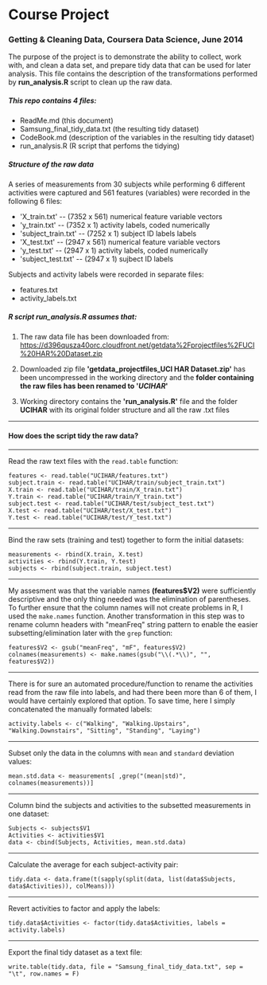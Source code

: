 Course Project
===================
### Getting & Cleaning Data, Coursera Data Science, June 2014

The purpose of the project is to demonstrate the ability to collect, work with, and clean a data set, and prepare tidy data that can be used for later analysis. This file contains the description of the transformations performed by **run_analysis.R** script to clean up the raw data.


##### This repo contains 4 files:

* ReadMe.md (this document)
* Samsung_final_tidy_data.txt (the resulting tidy dataset)
* CodeBook.md (description of the variables in the resulting tidy dataset)
* run_analysis.R (R script that perfoms the tidying)

##### Structure of the raw data

A series of measurements from 30 subjects while performing 6 different activities were captured and 561 features (variables) were recorded in the following 6 files:

* 'X_train.txt'  -- (7352 x 561) numerical feature variable vectors
* 'y_train.txt'  -- (7352 x 1) activity labels, coded numerically
* 'subject_train.txt' -- (7252 x 1) subject ID labels labels
* 'X_test.txt'  --  (2947 x 561) numerical feature variable vectors
* 'y_test.txt' -- (2947 x 1) activity labels, coded numerically
* 'subject_test.txt' -- (2947 x 1) sujbect ID labels

Subjects and activity labels were recorded in separate files:

* features.txt
* activity_labels.txt

 
##### R script **run_analysis.R** assumes that:

1. The raw data file has been downloaded from: https://d396qusza40orc.cloudfront.net/getdata%2Fprojectfiles%2FUCI%20HAR%20Dataset.zip

2. Downloaded zip file **'getdata_projectfiles_UCI HAR Dataset.zip'** has been uncompressed in the working directory and the **folder containing the raw files has been renamed to '_UCIHAR_'**

3. Working directory contains the **'run_analysis.R'** file and the folder **UCIHAR** with its original folder structure and all the raw .txt files

***
#### How does the script tidy the raw data?

***
Read the raw text files with the ``read.table`` function:

```
features <- read.table("UCIHAR/features.txt")    
subject.train <- read.table("UCIHAR/train/subject_train.txt")    
X.train <- read.table("UCIHAR/train/X_train.txt")    
Y.train <- read.table("UCIHAR/train/Y_train.txt")    
subject.test <- read.table("UCIHAR/test/subject_test.txt")    
X.test <- read.table("UCIHAR/test/X_test.txt")    
Y.test <- read.table("UCIHAR/test/Y_test.txt")    
```


***
Bind the raw sets (training and test) together to form the initial datasets:

```{r}
measurements <- rbind(X.train, X.test)
activities <- rbind(Y.train, Y.test)
subjects <- rbind(subject.train, subject.test)
```


***
My assesment was that the variable names **(features$V2)** were sufficiently descriptive and the only thing needed was the elimination of parentheses. To further ensure that the column names will not create problems in R, I used the `make.names` function. Another transformation in this step was to rename column headers with "meanFreq" string pattern to enable the easier subsetting/elimination later with the `grep` function:

```{r}
features$V2 <- gsub("meanFreq", "mF", features$V2)
colnames(measurements) <- make.names(gsub("\\(.*\\)", "", features$V2))
```


***
There is for sure an automated procedure/function to rename the activities read from the raw file into labels, and had there been more than 6 of them, I would have certainly explored that option. To save time, here I simply concatenated the manually formated labels:   

```{r}
activity.labels <- c("Walking", "Walking.Upstairs", "Walking.Downstairs", "Sitting", "Standing", "Laying")
```


***
Subset only the data in the columns with `mean` and `standard` deviation values:

```{r}
mean.std.data <- measurements[ ,grep("(mean|std)", colnames(measurements))]
```


***
Column bind the subjects and activities to the subsetted measurements in one dataset:

```{r}
Subjects <- subjects$V1
Activities <- activities$V1
data <- cbind(Subjects, Activities, mean.std.data)
```


***
Calculate the average for each subject-activity pair:

```{r}
tidy.data <- data.frame(t(sapply(split(data, list(data$Subjects, data$Activities)), colMeans)))
```


***
Revert activities to factor and apply the labels:

```{r}
tidy.data$Activities <- factor(tidy.data$Activities, labels = activity.labels)
```


***
Export the final tidy dataset as a text file:

```{r}
write.table(tidy.data, file = "Samsung_final_tidy_data.txt", sep = "\t", row.names = F)
```
